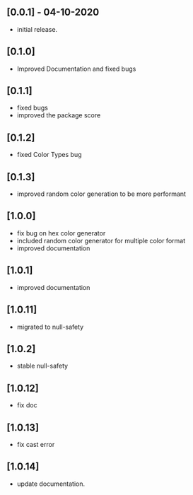 ## [0.0.1] - 04-10-2020

- initial release.

## [0.1.0]

- Improved Documentation and fixed bugs

## [0.1.1]

- fixed bugs
- improved the package score

## [0.1.2]

- fixed Color Types bug

## [0.1.3]

- improved random color generation to be more performant

## [1.0.0]

- fix bug on hex color generator
- included random color generator for multiple color format
- improved documentation

## [1.0.1]

- improved documentation

## [1.0.11]

- migrated to null-safety

## [1.0.2]

- stable null-safety

## [1.0.12]

- fix doc

## [1.0.13]
- fix cast error

## [1.0.14]
- update documentation.